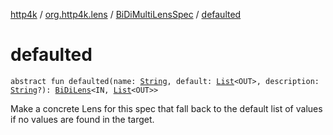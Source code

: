 [http4k](../../index.md) / [org.http4k.lens](../index.md) / [BiDiMultiLensSpec](index.md) / [defaulted](./defaulted.md)

# defaulted

`abstract fun defaulted(name: `[`String`](https://kotlinlang.org/api/latest/jvm/stdlib/kotlin/-string/index.html)`, default: `[`List`](https://kotlinlang.org/api/latest/jvm/stdlib/kotlin.collections/-list/index.html)`<OUT>, description: `[`String`](https://kotlinlang.org/api/latest/jvm/stdlib/kotlin/-string/index.html)`?): `[`BiDiLens`](../-bi-di-lens/index.md)`<IN, `[`List`](https://kotlinlang.org/api/latest/jvm/stdlib/kotlin.collections/-list/index.html)`<OUT>>`

Make a concrete Lens for this spec that fall back to the default list of values if no values are found in the target.

